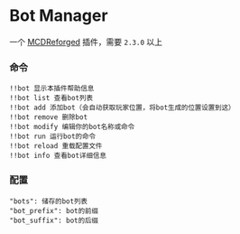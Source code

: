 # Bot Manager

一个 [MCDReforged](https://github.com/Fallen-Breath/MCDReforged) 插件，需要 `2.3.0` 以上

### 命令

```
!!bot 显示本插件帮助信息
!!bot list 查看bot列表
!!bot add 添加bot（会自动获取玩家位置，将bot生成的位置设置到这）
!!bot remove 删除bot
!!bot modify 编辑你的bot名称或命令
!!bot run 运行bot的命令
!!bot reload 重载配置文件
!!bot info 查看bot详细信息
```

### 配置

```
"bots": 储存的bot列表
"bot_prefix": bot的前缀
"bot_suffix": bot的后缀
```